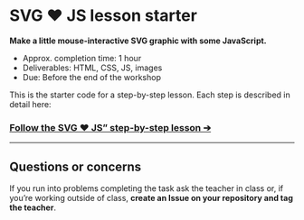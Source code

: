# SVG ♥ JS lesson starter

**Make a little mouse-interactive SVG graphic with some JavaScript.**

- Approx. completion time: 1 hour
- Deliverables: HTML, CSS, JS, images
- Due: Before the end of the workshop

This is the starter code for a step-by-step lesson. Each step is described in detail here:

### [**Follow the SVG ♥ JS” step-by-step lesson ➔**](https://learn-the-web.algonquindesign.ca/workshops/the-dom-i-kno/svg-heart-js/)

---

## Questions or concerns

If you run into problems completing the task ask the teacher in class or, if you’re working outside of class, **create an Issue on your repository and tag the teacher**.
